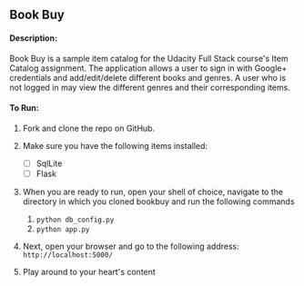 ## Book Buy

#### Description:

Book Buy is a sample item catalog for the Udacity Full Stack course's Item Catalog assignment. The application allows a user to sign in with Google+ credentials and add/edit/delete different books and genres. A user who is not logged in may view the different genres and their corresponding items.

#### To Run:
1. Fork and clone the repo on GitHub.
2. Make sure you have the following items installed:
    - [ ] SqlLite
    - [ ] Flask

3. When you are ready to run, open your shell of choice, navigate to the directory in which you cloned bookbuy
and run the following commands
	1. `python db_config.py`
	2. `python app.py`

4. Next, open your browser and go to the following address:
`http://localhost:5000/`

5. Play around to your heart's content